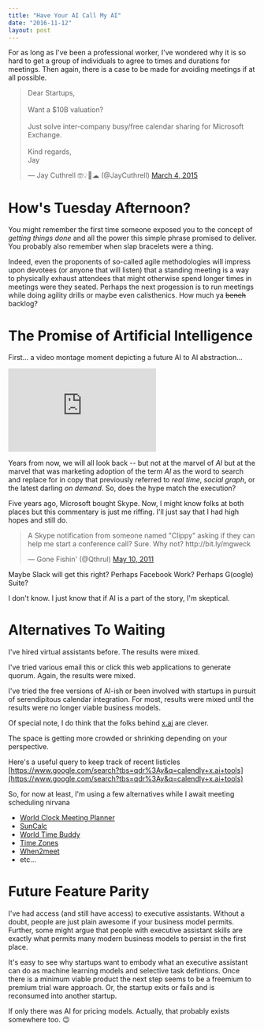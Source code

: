 ```yaml
---
title: "Have Your AI Call My AI"
date: "2016-11-12"
layout: post
---
```


For as long as I've been a professional worker, I've wondered why it is so hard
to get a group of individuals to agree to times and durations for meetings. Then
again, there is a case to be made for avoiding meetings if at all possible.

<blockquote class="twitter-tweet" data-lang="en"><p lang="en" dir="ltr">Dear
Startups,<br><br>Want a $10B valuation? <br><br>Just solve inter-company
busy/free calendar sharing for Microsoft Exchange.<br><br>Kind
regards,<br>Jay</p>&mdash; Jay Cuthrell 🤓💡🚀☁ (@JayCuthrell) <a
href="https://twitter.com/JayCuthrell/status/572919316280037376">March 4,
2015</a></blockquote>
<script async src="//platform.twitter.com/widgets.js" charset="utf-8"></script>


How's Tuesday Afternoon?
========================

You might remember the first time someone exposed you to the concept of _getting
things done_ and all the power this simple phrase promised to deliver. You
probably also remember when slap bracelets were a thing.

<script type="text/javascript" src="https://ssl.gstatic.com/trends_nrtr/760_RC04/embed_loader.js"></script> <script type="text/javascript"> trends.embed.renderExploreWidget("TIMESERIES", {"comparisonItem":[{"keyword":"getting things done","geo":"","time":"all"}],"category":0,"property":""}, {"exploreQuery":"date=all&q=getting%20things%20done"}); </script> 

Indeed, even the proponents of so-called agile methodologies will impress upon
devotees (or anyone that will listen) that a standing meeting is a way to
physically exhaust attendees that might otherwise spend longer times in meetings
were they seated. Perhaps the next progession is to run meetings while doing 
agility drills or maybe even calisthenics. How much ya ~~bench~~ backlog?

The Promise of Artificial Intelligence
======================================

First... a video montage moment depicting a future AI to AI abstraction...

<iframe width="300" height="169" src="https://www.youtube.com/embed/CfL8N_bDo1E?&start=284" frameborder="0" allowfullscreen></iframe>

Years from now, we will all look back -- but not at the marvel of _AI_ but at the
marvel that was marketing adoption of the term _AI_ as the word to search and
replace for in copy that previously referred to _real time_, _social graph_, or
the latest darling _on demand_. So, does the hype match the execution?

Five years ago, Microsoft bought Skype. Now, I might know folks at both places
but this commentary is just me riffing. I'll just say that I had high hopes and
still do.

<blockquote class="twitter-tweet" data-lang="en"><p lang="en" dir="ltr">A Skype
notification from someone named &quot;Clippy&quot; asking if they can help me
start a conference call? Sure. Why not? http://bit.ly/mgweck</p>&mdash; Gone
Fishin&#39; (@Qthrul) <a
href="https://twitter.com/Qthrul/status/67779462107897856">May 10,
2011</a></blockquote>
<script async src="//platform.twitter.com/widgets.js" charset="utf-8"></script>

Maybe Slack will get this right? Perhaps Facebook Work? Perhaps G(oogle) Suite?

I don't know. I just know that if AI is a part of the story, I'm skeptical.

Alternatives To Waiting
=======================

I've hired virtual assistants before. The results were mixed.

I've tried various email this or click this web applications to generate quorum.
Again, the results were mixed.

I've tried the free versions of AI-ish or been involved with startups in pursuit
of serendipitous calendar integration. For most, results were mixed until the
results were no longer viable business models.

Of special note, I do think that the folks behind [x.ai](https://x.ai) are clever.

The space is getting more crowded or shrinking depending on your perspective.

Here's a useful query to keep track of recent listicles [https://www.google.com/search?tbs=qdr%3Ay&q=calendly+x.ai+tools](https://www.google.com/search?tbs=qdr%3Ay&q=calendly+x.ai+tools)

So, for now at least, I'm using a few alternatives while I await meeting
scheduling nirvana 

- [World Clock Meeting Planner](http://www.timeanddate.com/worldclock/meeting.html)
- [SunCalc](http://suncalc.net/)
- [World Time Buddy](http://www.worldtimebuddy.com/)
- [Time Zones](http://everytimezone.com/)
- [When2meet](http://www.when2meet.com/)
- etc...

Future Feature Parity
=====================

I've had access (and still have access) to executive assistants. Without a
doubt, people are just plain awesome if your business model permits. Further,
some might argue that people with executive assistant skills are exactly what
permits many modern business models to persist in the first place. 

It's easy to see why startups want to embody what an executive assistant can do
as machine learning models and selective task defintions. Once there is a
minimum viable product the next step seems to be a freemium to premium trial
ware approach. Or, the startup exits or fails and is reconsumed into another startup. 

If only there was AI for pricing models. Actually, that probably exists
somewhere too. 😉
